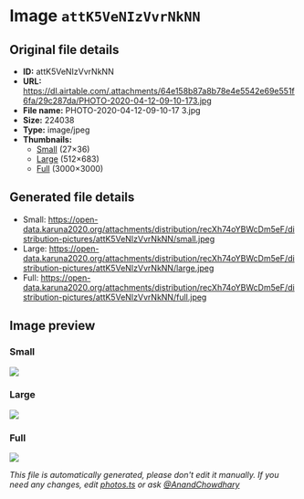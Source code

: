 # Image `attK5VeNIzVvrNkNN`

## Original file details

- **ID:** attK5VeNIzVvrNkNN
- **URL:** https://dl.airtable.com/.attachments/64e158b87a8b78e4e5542e69e551f6fa/29c287da/PHOTO-2020-04-12-09-10-173.jpg
- **File name:** PHOTO-2020-04-12-09-10-17 3.jpg
- **Size:** 224038
- **Type:** image/jpeg
- **Thumbnails:**
  - [Small](https://dl.airtable.com/.attachmentThumbnails/b907dbd1de4fbcd51561be84e4d7815a/3887187a) (27×36)
  - [Large](https://dl.airtable.com/.attachmentThumbnails/81ab4fa87a4b0e99b0881bda26339f09/dc339a8c) (512×683)
  - [Full](https://dl.airtable.com/.attachmentThumbnails/c21e6ee0a050c2844061429b310b18cf/96c6ae81) (3000×3000)

## Generated file details

- Small: https://open-data.karuna2020.org/attachments/distribution/recXh74oYBWcDm5eF/distribution-pictures/attK5VeNIzVvrNkNN/small.jpeg
- Large: https://open-data.karuna2020.org/attachments/distribution/recXh74oYBWcDm5eF/distribution-pictures/attK5VeNIzVvrNkNN/large.jpeg
- Full: https://open-data.karuna2020.org/attachments/distribution/recXh74oYBWcDm5eF/distribution-pictures/attK5VeNIzVvrNkNN/full.jpeg

## Image preview

### Small

![](https://open-data.karuna2020.org/attachments/distribution/recXh74oYBWcDm5eF/distribution-pictures/attK5VeNIzVvrNkNN/small.jpeg)

### Large

![](https://open-data.karuna2020.org/attachments/distribution/recXh74oYBWcDm5eF/distribution-pictures/attK5VeNIzVvrNkNN/large.jpeg)

### Full

![](https://open-data.karuna2020.org/attachments/distribution/recXh74oYBWcDm5eF/distribution-pictures/attK5VeNIzVvrNkNN/full.jpeg)

_This file is automatically generated, please don't edit it manually. If you need any changes, edit [photos.ts](/photos.ts) or ask [@AnandChowdhary](https://github.com/AnandChowdhary)_
